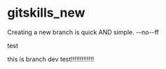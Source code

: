 # gitskills_new
Creating a new branch is quick AND simple.
--no--ff

test



this is branch dev test!!!!!!!!!!!!!